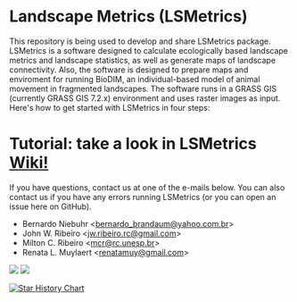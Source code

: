 # Landscape Metrics (LSMetrics)

This repository is being used to develop and share LSMetrics package. LSMetrics is a software designed to calculate ecologically based landscape metrics and landscape statistics, as well as generate maps of landscape connectivity.
Also, the software is designed to prepare maps and enviroment for running BioDIM, an individual-based model of animal movement in fragmented landscapes. The software runs in a GRASS GIS (currently GRASS GIS 7.2.x) environment and uses raster images as input. Here's how to get started with LSMetrics in four steps:

# Tutorial: take a look in LSMetrics [Wiki!](https://github.com/LEEClab/LS_METRICS/wiki)

If you have questions, contact us at one of the e-mails below. You can also contact us if you have any errors running LSMetrics (or you can open an issue here on GitHub).

- Bernardo Niebuhr <<bernardo_brandaum@yahoo.com.br>>
- John W. Ribeiro <<jw.ribeiro.rc@gmail.com>>
- Milton C. Ribeiro <<mcr@rc.unesp.br>>
- Renata L. Muylaert <<renatamuy@gmail.com>>



<img src="images/LSMetrics_logo_low_res.png"/>

<img src="images/LSapps_bg.png"/>

[![Star History Chart](https://api.star-history.com/svg?repos=LEEClab/LS_METRICS&type=Date)](https://star-history.com/#LEEClab/LS_METRICS&Date)
